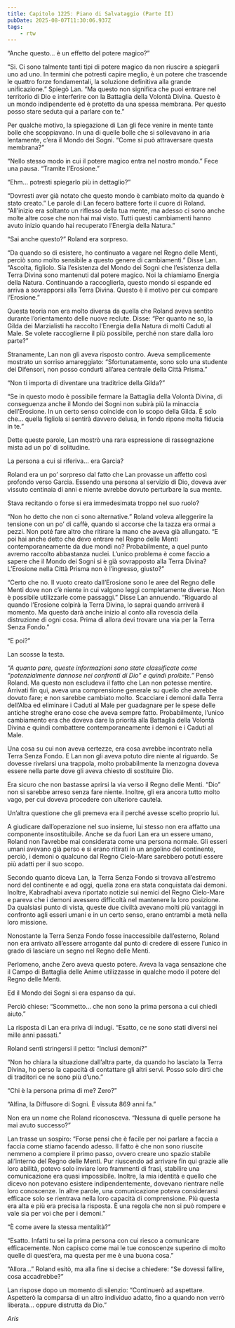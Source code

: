 ```yaml
---
title: Capitolo 1225: Piano di Salvataggio (Parte II)
pubDate: 2025-08-07T11:30:06.937Z
tags:
    - rtw
---
```



“Anche questo... è un effetto del potere magico?”


“Si. Ci sono talmente tanti tipi di potere magico da non riuscire a spiegarli uno ad uno. In termini che potresti capire meglio, è un potere che trascende le quattro forze fondamentali, la soluzione definitiva alla grande unificazione.” Spiegò Lan. “Ma questo non significa che puoi entrare nel territorio di Dio e interferire con la Battaglia della Volontà Divina. Questo è un mondo indipendente ed è protetto da una spessa membrana. Per questo posso stare seduta qui a parlare con te.”


Per qualche motivo, la spiegazione di Lan gli fece venire in mente tante bolle che scoppiavano. In una di quelle bolle che si sollevavano in aria lentamente, c’era il Mondo dei Sogni. “Come si può attraversare questa membrana?”


“Nello stesso modo in cui il potere magico entra nel nostro mondo.” Fece una pausa. “Tramite l’Erosione.”


“Ehm... potresti spiegarlo più in dettaglio?”


“Dovresti aver già notato che questo mondo è cambiato molto da quando è stato creato.” Le parole di Lan fecero battere forte il cuore di Roland. “All’inizio era soltanto un riflesso della tua mente, ma adesso ci sono anche molte altre cose che non hai mai visto. Tutti questi cambiamenti hanno avuto inizio quando hai recuperato l’Energia della Natura.”


“Sai anche questo?” Roland era sorpreso.


“Da quando so di esistere, ho continuato a vagare nel Regno delle Menti, perciò sono molto sensibile a questo genere di cambiamenti.” Disse Lan. “Ascolta, figliolo. Sia l’esistenza del Mondo dei Sogni che l’esistenza della Terra Divina sono mantenuti dal potere magico. Noi la chiamiamo Energia della Natura. Continuando a raccoglierla, questo mondo si espande ed arriva a sovrapporsi alla Terra Divina. Questo è il motivo per cui compare l’Erosione.”


Questa teoria non era molto diversa da quella che Roland aveva sentito durante l’orientamento delle nuove reclute. Disse: “Per quanto ne so, la Gilda dei Marzialisti ha raccolto l’Energia della Natura di molti Caduti al Male. Se volete raccoglierne il più possibile, perché non stare dalla loro parte?”


Stranamente, Lan non gli aveva risposto contro. Aveva semplicemente mostrato un sorriso amareggiato: “Sfortunatamente, sono solo una studente dei Difensori, non posso condurti all’area centrale della Città Prisma.”


“Non ti importa di diventare una traditrice della Gilda?”


“Se in questo modo è possibile fermare la Battaglia della Volontà Divina, di conseguenza anche il Mondo dei Sogni non subirà più la minaccia dell’Erosione. In un certo senso coincide con lo scopo della Gilda. È solo che... quella figliola si sentirà davvero delusa, in fondo ripone molta fiducia in te.”


Dette queste parole, Lan mostrò una rara espressione di rassegnazione mista ad un po’ di solitudine.


La persona a cui si riferiva... era Garcia?


Roland era un po’ sorpreso dal fatto che Lan provasse un affetto così profondo verso Garcia. Essendo una persona al servizio di Dio, doveva aver vissuto centinaia di anni e niente avrebbe dovuto perturbare la sua mente.


Stava recitando o forse si era immedesimata troppo nel suo ruolo?


“Non ho detto che non ci sono alternative.” Roland voleva alleggerire la tensione con un po’ di caffè, quando si accorse che la tazza era ormai a pezzi. Non poté fare altro che ritirare la mano che aveva già allungato. “E poi hai anche detto che devo entrare nel Regno delle Menti contemporaneamente da due mondi no? Probabilmente, a quel punto avremo raccolto abbastanza nuclei. L’unico problema è come faccio a sapere che il Mondo dei Sogni si è già sovrapposto alla Terra Divina? L’Erosione nella Città Prisma non è l’ingresso, giusto?”


“Certo che no. Il vuoto creato dall’Erosione sono le aree del Regno delle Menti dove non c’è niente in cui valgono leggi completamente diverse. Non è possibile utilizzarle come passaggi.” Disse Lan annuendo. “Riguardo al quando l’Erosione colpirà la Terra Divina, lo saprai quando arriverà il momento. Ma questo darà anche inizio al conto alla rovescia della distruzione di ogni cosa. Prima di allora devi trovare una via per la Terra Senza Fondo.”


“E poi?”


Lan scosse la testa.


<em>“A quanto pare, queste informazioni sono state classificate come “potenzialmente dannose nei confronti di Dio” e quindi proibite.” </em>Pensò Roland. Ma questo non escludeva il fatto che Lan non potesse mentire. Arrivati fin qui, aveva una comprensione generale su quello che avrebbe dovuto fare; e non sarebbe cambiato molto. Scacciare i demoni dalla Terra dell’Alba ed eliminare i Caduti al Male per guadagnare per le spese delle antiche streghe erano cose che aveva sempre fatto. Probabilmente, l’unico cambiamento era che doveva dare la priorità alla Battaglia della Volontà Divina e quindi combattere contemporaneamente i demoni e i Caduti al Male.


Una cosa su cui non aveva certezze, era cosa avrebbe incontrato nella Terra Senza Fondo. E Lan non gli aveva potuto dire niente al riguardo. Se dovesse rivelarsi una trappola, molto probabilmente la menzogna doveva essere nella parte dove gli aveva chiesto di sostituire Dio.


Era sicuro che non bastasse aprirsi la via verso il Regno delle Menti. “Dio” non si sarebbe arreso senza fare niente. Inoltre, gli era ancora tutto molto vago, per cui doveva procedere con ulteriore cautela.


Un’altra questione che gli premeva era il perché avesse scelto proprio lui.


A giudicare dall’operazione nel suo insieme, lui stesso non era affatto una componente insostituibile. Anche se da fuori Lan era un essere umano, Roland non l’avrebbe mai considerata come una persona normale. Gli esseri umani avevano già perso e si erano ritirati in un angolino del continente, perciò, i demoni o qualcuno dal Regno Cielo-Mare sarebbero potuti essere più adatti per il suo scopo.


Secondo quanto diceva Lan, la Terra Senza Fondo si trovava all’estremo nord del continente e ad oggi, quella zona era stata conquistata dai demoni. Inoltre, Kabradhabi aveva riportato notizie sui nemici del Regno Cielo-Mare e pareva che i demoni avessero difficoltà nel mantenere la loro posizione. Da qualsiasi punto di vista, queste due civiltà avevano molti più vantaggi in confronto agli esseri umani e in un certo senso, erano entrambi a metà nella loro missione.


Nonostante la Terra Senza Fondo fosse inaccessibile dall’esterno, Roland non era arrivato all’essere arrogante dal punto di credere di essere l’unico in grado di lasciare un segno nel Regno delle Menti.


Perlomeno, anche Zero aveva questo potere. Aveva la vaga sensazione che il Campo di Battaglia delle Anime utilizzasse in qualche modo il potere del Regno delle Menti.


Ed il Mondo dei Sogni si era espanso da qui.


Perciò chiese: “Scommetto... che non sono la prima persona a cui chiedi aiuto.”


La risposta di Lan era priva di indugi. “Esatto, ce ne sono stati diversi nei mille anni passati.”


Roland sentì stringersi il petto: “Inclusi demoni?”


“Non ho chiara la situazione dall’altra parte, da quando ho lasciato la Terra Divina, ho perso la capacità di contattare gli altri servi. Posso solo dirti che di traditori ce ne sono più d’uno.”


“Chi è la persona prima di me? Zero?”


“Alfina, la Diffusore di Sogni. È vissuta 869 anni fa.”


Non era un nome che Roland riconosceva. “Nessuna di quelle persone ha mai avuto successo?”


Lan trasse un sospiro: “Forse pensi che è facile per noi parlare a faccia a faccia come stiamo facendo adesso. Il fatto è che non sono riuscite nemmeno a compiere il primo passo, ovvero creare uno spazio stabile all’interno del Regno delle Menti. Pur riuscendo ad arrivare fin qui grazie alle loro abilità, potevo solo inviare loro frammenti di frasi, stabilire una comunicazione era quasi impossibile. Inoltre, la mia identità e quello che dicevo non potevano esistere indipendentemente, dovevano rientrare nelle loro conoscenze. In altre parole, una comunicazione poteva considerarsi efficace solo se rientrava nella loro capacità di comprensione. Più questa era alta e più era precisa la risposta. È una regola che non si può rompere e vale sia per voi che per i demoni.”


“È come avere la stessa mentalità?”


“Esatto. Infatti tu sei la prima persona con cui riesco a comunicare efficacemente. Non capisco come mai le tue conoscenze superino di molto quelle di quest’era, ma questa per me è una buona cosa.”


“Allora...” Roland esitò, ma alla fine si decise a chiedere: “Se dovessi fallire, cosa accadrebbe?”


Lan rispose dopo un momento di silenzio: “Continuerò ad aspettare. Aspetterò la comparsa di un altro individuo adatto, fino a quando non verrò liberata... oppure distrutta da Dio.”






<em>Aris</em>
                                


                                



